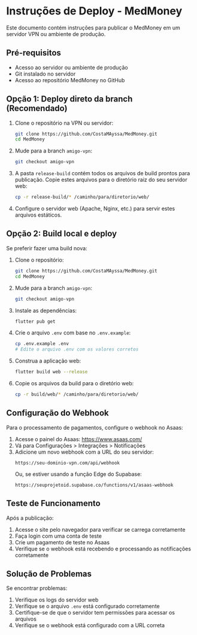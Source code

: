 # Instruções de Deploy - MedMoney

Este documento contém instruções para publicar o MedMoney em um servidor VPN ou ambiente de produção.

## Pré-requisitos

- Acesso ao servidor ou ambiente de produção
- Git instalado no servidor
- Acesso ao repositório MedMoney no GitHub

## Opção 1: Deploy direto da branch (Recomendado)

1. Clone o repositório na VPN ou servidor:
   ```bash
   git clone https://github.com/CostaMAyssa/MedMoney.git
   cd MedMoney
   ```

2. Mude para a branch `amigo-vpn`:
   ```bash
   git checkout amigo-vpn
   ```

3. A pasta `release-build` contém todos os arquivos de build prontos para publicação. Copie estes arquivos para o diretório raiz do seu servidor web:
   ```bash
   cp -r release-build/* /caminho/para/diretorio/web/
   ```

4. Configure o servidor web (Apache, Nginx, etc.) para servir estes arquivos estáticos.

## Opção 2: Build local e deploy

Se preferir fazer uma build nova:

1. Clone o repositório:
   ```bash
   git clone https://github.com/CostaMAyssa/MedMoney.git
   cd MedMoney
   ```

2. Mude para a branch `amigo-vpn`:
   ```bash
   git checkout amigo-vpn
   ```

3. Instale as dependências:
   ```bash
   flutter pub get
   ```

4. Crie o arquivo `.env` com base no `.env.example`:
   ```bash
   cp .env.example .env
   # Edite o arquivo .env com os valores corretos
   ```

5. Construa a aplicação web:
   ```bash
   flutter build web --release
   ```

6. Copie os arquivos da build para o diretório web:
   ```bash
   cp -r build/web/* /caminho/para/diretorio/web/
   ```

## Configuração do Webhook

Para o processamento de pagamentos, configure o webhook no Asaas:

1. Acesse o painel do Asaas: https://www.asaas.com/
2. Vá para Configurações > Integrações > Notificações
3. Adicione um novo webhook com a URL do seu servidor:
   ```
   https://seu-dominio-vpn.com/api/webhook
   ```
   Ou, se estiver usando a função Edge do Supabase:
   ```
   https://seuprojetoid.supabase.co/functions/v1/asaas-webhook
   ```

## Teste de Funcionamento

Após a publicação:

1. Acesse o site pelo navegador para verificar se carrega corretamente
2. Faça login com uma conta de teste
3. Crie um pagamento de teste no Asaas
4. Verifique se o webhook está recebendo e processando as notificações corretamente

## Solução de Problemas

Se encontrar problemas:

1. Verifique os logs do servidor web
2. Verifique se o arquivo `.env` está configurado corretamente
3. Certifique-se de que o servidor tem permissões para acessar os arquivos
4. Verifique se o webhook está configurado com a URL correta 